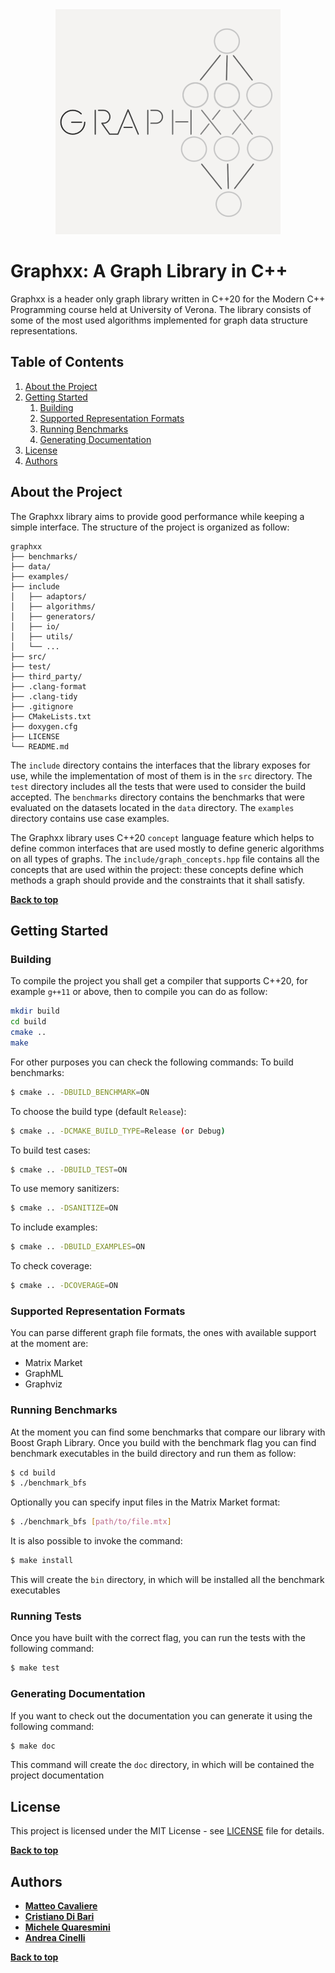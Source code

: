 <div align="center">
    <img src="logo.png">
</div>

# Graphxx: A Graph Library in C++

Graphxx is a header only graph library written in C++20 for the Modern C++ Programming course held at University of Verona.
The library consists of some of the most used algorithms implemented for graph data structure representations.

## Table of Contents

1. [About the Project](#about-the-project)
1. [Getting Started](#getting-started)
    1. [Building](#building)
    2. [Supported Representation Formats](#supported-representation-formats)
    3. [Running Benchmarks](#running-benchmarks)
    4. [Generating Documentation](#generating-documentation)
1. [License](#license)
1. [Authors](#authors)

## About the Project

The Graphxx library aims to provide good performance while keeping a simple interface.
The structure of the project is organized as follow:

```
graphxx
├── benchmarks/
├── data/
├── examples/
├── include
│   ├── adaptors/
│   ├── algorithms/
│   ├── generators/
│   ├── io/
│   ├── utils/
│   └── ...
├── src/
├── test/
├── third_party/
├── .clang-format
├── .clang-tidy
├── .gitignore
├── CMakeLists.txt
├── doxygen.cfg
├── LICENSE
└── README.md
```

The `include` directory contains the interfaces that the library exposes for use, while the implementation of
most of them is in the `src` directory.
The `test` directory includes all the tests that were used to consider the build accepted.
The `benchmarks` directory contains the benchmarks that were evaluated on the datasets located
in the `data` directory.
The `examples` directory contains use case examples.

The Graphxx library uses C++20 `concept` language feature which helps to define common interfaces that are used
mostly to define generic algorithms on all types of graphs.
The `include/graph_concepts.hpp` file contains all the concepts that are used within the project: these concepts
define which methods a graph should provide and the constraints that it shall satisfy.

**[Back to top](#table-of-contents)**

## Getting Started

### Building

To compile the project you shall get a compiler that supports C++20, for example `g++11` or above, then to compile you can do as follow:

```bash
mkdir build
cd build
cmake ..
make
```

For other purposes you can check the following commands:
To build benchmarks:

```bash
$ cmake .. -DBUILD_BENCHMARK=ON
```

To choose the build type (default `Release`):

```bash
$ cmake .. -DCMAKE_BUILD_TYPE=Release (or Debug)
```

To build test cases:

```bash
$ cmake .. -DBUILD_TEST=ON
```

To use memory sanitizers:

```bash
$ cmake .. -DSANITIZE=ON
```

To include examples:

```bash
$ cmake .. -DBUILD_EXAMPLES=ON
```

To check coverage:

```bash
$ cmake .. -DCOVERAGE=ON
```

### Supported Representation Formats

You can parse different graph file formats, the ones with available support at the moment are:

-   Matrix Market
-   GraphML
-   Graphviz

### Running Benchmarks

At the moment you can find some benchmarks that compare our library with Boost Graph Library. Once you build with the benchmark flag you can find benchmark executables in the build directory and run them as follow:

```bash
$ cd build
$ ./benchmark_bfs
```

Optionally you can specify input files in the Matrix Market format:

```bash
$ ./benchmark_bfs [path/to/file.mtx]
```

It is also possible to invoke the command:

```bash
$ make install
```

This will create the `bin` directory, in which will be installed all the benchmark executables

### Running Tests

Once you have built with the correct flag, you can run the tests with the following command:

```bash
$ make test
```

### Generating Documentation

If you want to check out the documentation you can generate it using the following command:

```bash
$ make doc
```

This command will create the `doc` directory, in which will be contained the project documentation

## License

This project is licensed under the MIT License - see [LICENSE](LICENSE) file for details.

**[Back to top](#table-of-contents)**

## Authors

-   **[Matteo Cavaliere](https://github.com/Kaskeeeee)**
-   **[Cristiano Di Bari](https://github.com/cridiba)**
-   **[Michele Quaresmini](https://github.com/swagbeota)**
-   **[Andrea Cinelli](https://github.com/ccine)**

**[Back to top](#table-of-contents)**
